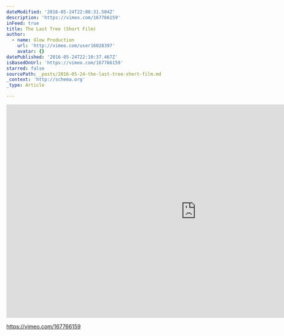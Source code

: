 ```yaml
---
dateModified: '2016-05-24T22:08:31.504Z'
description: 'https://vimeo.com/167766159'
inFeed: true
title: The Last Tree (Short Film)
author:
  - name: Glow Production
    url: 'http://vimeo.com/user16028397'
    avatar: {}
datePublished: '2016-05-24T22:10:37.467Z'
isBasedOnUrl: 'https://vimeo.com/167766159'
starred: false
sourcePath: _posts/2016-05-24-the-last-tree-short-film.md
_context: 'http://schema.org'
_type: Article

---
```

<iframe src="https://cdn.embedly.com/widgets/media.html?src=https%3A%2F%2Fplayer.vimeo.com%2Fvideo%2F167766159&amp;url=https%3A%2F%2Fvimeo.com%2F167766159&amp;image=http%3A%2F%2Fi.vimeocdn.com%2Fvideo%2F572131301_1280.jpg&amp;key=b7d04c9b404c499eba89ee7072e1c4f7&amp;type=text%2Fhtml&amp;schema=vimeo" width="1000" height="563" scrolling="no" frameborder="0" allowfullscreen="" style=""></iframe>

https://vimeo.com/167766159